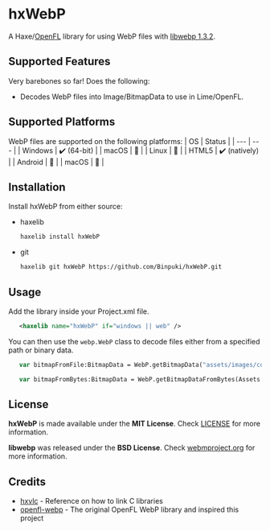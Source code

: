 # hxWebP

A Haxe/[OpenFL](https://www.openfl.org) library for using WebP files with  [libwebp 1.3.2](https://chromium.googlesource.com/webm/libwebp).

## Supported Features
Very barebones so far! Does the following:
- Decodes WebP files into Image/BitmapData to use in Lime/OpenFL.

## Supported Platforms 
WebP files are supported on the following platforms:
| OS | Status |
| --- | --- |
| Windows | ✔️ (64-bit) |
| macOS | 🚧 |
| Linux | 🚧 |
| HTML5 | ✔️ (natively) |
| Android | 🚧 |
| macOS | 🚧 |

## Installation

Install hxWebP from either source:

* haxelib
   ```bash
   haxelib install hxWebP
   ```

* git
   ```bash
   haxelib git hxWebP https://github.com/Binpuki/hxWebP.git
   ```

## Usage

Add the library inside your Project.xml file.
```xml
   <haxelib name="hxWebP" if="windows || web" />
```

You can then use the ```webp.WebP``` class to decode files either from a specified path or binary data.
```haxe
   var bitmapFromFile:BitmapData = WebP.getBitmapData("assets/images/coolimage.webp");
```
```haxe
   var bitmapFromBytes:BitmapData = WebP.getBitmapDataFromBytes(Assets.getBytes("assets/images/coolimage.webp"));
```

## License
**hxWebP** is made available under the **MIT License**. Check [LICENSE](./LICENSE) for more information.

**libwebp** was released under the **BSD License**. Check [webmproject.org](https://www.webmproject.org/license/software/) for more information.

## Credits
- [hxvlc](https://github.com/MAJigsaw77/hxvlc) - Reference on how to link C libraries
- [openfl-webp](https://github.com/soywiz-archive/haxe-openfl-webp) - The original OpenFL WebP library and inspired this project